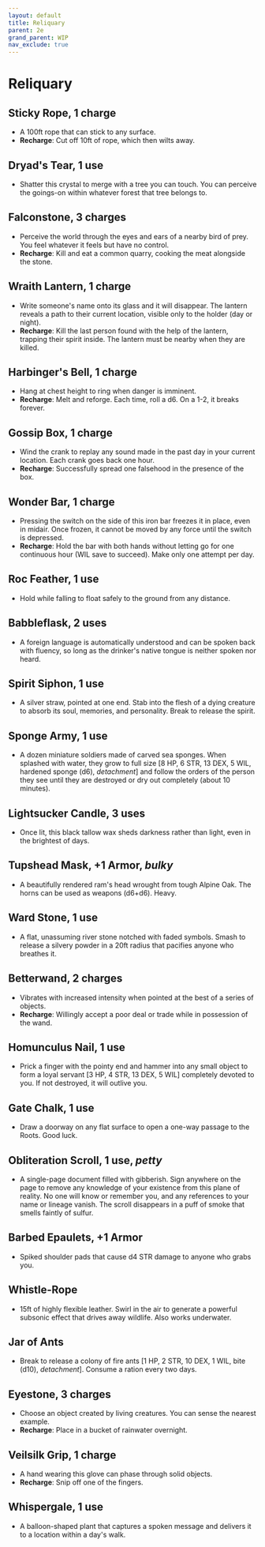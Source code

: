 ```yaml
---
layout: default
title: Reliquary
parent: 2e
grand_parent: WIP
nav_exclude: true
---
```


# Reliquary

## Sticky Rope, 1 charge

- A 100ft rope that can stick to any surface.
- **Recharge**: Cut off 10ft of rope, which then wilts away.

## Dryad's Tear, 1 use

- Shatter this crystal to merge with a tree you can touch. You can perceive the goings-on within whatever forest that tree belongs to.

## Falconstone, 3 charges

- Perceive the world through the eyes and ears of a nearby bird of prey. You feel whatever it feels but have no control.
- **Recharge**: Kill and eat a common quarry, cooking the meat alongside the stone.

## Wraith Lantern, 1 charge

- Write someone's name onto its glass and it will disappear. The lantern reveals a path to their current location, visible only to the holder (day or night).
- **Recharge**: Kill the last person found with the help of the lantern, trapping their spirit inside. The lantern must be nearby when they are killed.

## Harbinger's Bell, 1 charge

- Hang at chest height to ring when danger is imminent.
- **Recharge**: Melt and reforge. Each time, roll a d6. On a 1-2, it breaks forever.

## Gossip Box, 1 charge

- Wind the crank to replay any sound made in the past day in your current location. Each crank goes back one hour.
- **Recharge**: Successfully spread one falsehood in the presence of the box.

## Wonder Bar, 1 charge

- Pressing the switch on the side of this iron bar freezes it in place, even in midair. Once frozen, it cannot be moved by any force until the switch is depressed.
- **Recharge**: Hold the bar with both hands without letting go for one continuous hour (WIL save to succeed). Make only one attempt per day.

## Roc Feather, 1 use

- Hold while falling to float safely to the ground from any distance.

## Babbleflask, 2 uses

- A foreign language is automatically understood and can be spoken back with fluency, so long as the drinker's native tongue is neither spoken nor heard.

## Spirit Siphon, 1 use

- A silver straw, pointed at one end. Stab into the flesh of a dying creature to absorb its soul, memories, and personality. Break to release the spirit.

## Sponge Army, 1 use

- A dozen miniature soldiers made of carved sea sponges. When splashed with water, they grow to full size [8 HP, 6 STR, 13 DEX, 5 WIL, hardened sponge (d6), _detachment_] and follow the orders of the person they see until they are destroyed or dry out completely (about 10 minutes).

## Lightsucker Candle, 3 uses

- Once lit, this black tallow wax sheds darkness rather than light, even in the brightest of days.

## Tupshead Mask, +1 Armor, _bulky_

- A beautifully rendered ram's head wrought from tough Alpine Oak. The horns can be used as weapons (d6+d6). Heavy.

## Ward Stone, 1 use

- A flat, unassuming river stone notched with faded symbols. Smash to release a silvery powder in a 20ft radius that pacifies anyone who breathes it.

## Betterwand, 2 charges

- Vibrates with increased intensity when pointed at the best of a series of objects.
- **Recharge**: Willingly accept a poor deal or trade while in possession of the wand.

## Homunculus Nail, 1 use

- Prick a finger with the pointy end and hammer into any small object to form a loyal servant [3 HP, 4 STR, 13 DEX, 5 WIL] completely devoted to you. If not destroyed, it will outlive you.

## Gate Chalk, 1 use

- Draw a doorway on any flat surface to open a one-way passage to the Roots. Good luck.

## Obliteration Scroll, 1 use, _petty_

- A single-page document filled with gibberish. Sign anywhere on the page to remove any knowledge of your existence from this plane of reality. No one will know or remember you, and any references to your name or lineage vanish. The scroll disappears in a puff of smoke that smells faintly of sulfur.

## Barbed Epaulets, +1 Armor

- Spiked shoulder pads that cause d4 STR damage to anyone who grabs you.

## Whistle-Rope

- 15ft of highly flexible leather. Swirl in the air to generate a powerful subsonic effect that drives away wildlife. Also works underwater.

## Jar of Ants

- Break to release a colony of fire ants [1 HP, 2 STR, 10 DEX, 1 WIL, bite (d10), _detachment_]. Consume a ration every two days.

## Eyestone, 3 charges

- Choose an object created by living creatures. You can sense the nearest example.
- **Recharge**: Place in a bucket of rainwater overnight.

## Veilsilk Grip, 1 charge

- A hand wearing this glove can phase through solid objects.
- **Recharge**: Snip off one of the fingers.

## Whispergale, 1 use

- A balloon-shaped plant that captures a spoken message and delivers it to a location within a day's walk. 
